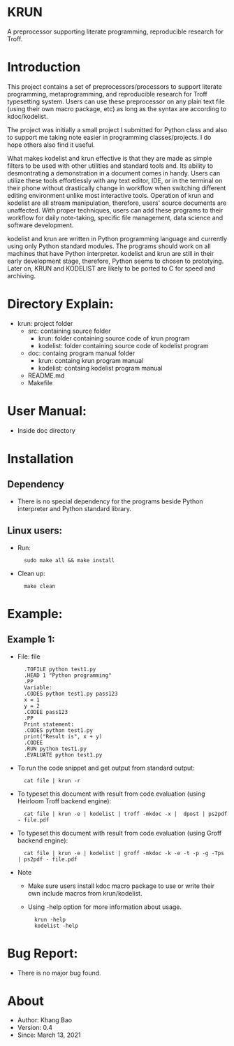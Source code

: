# KRUN
A preprocessor supporting literate programming, reproducible research for Troff.

# Introduction
This project contains a set of preprocessors/processors to support literate programming, metaprogramming, and reproducible research for Troff typesetting system.
Users can use these preprocessor on any plain text file (using their own macro package, etc) as long as the syntax are according to kdoc/kodelist.

The project was initially a small project I submitted for Python class and also to support me taking note easier in programming classes/projects.
I do hope others also find it useful.

What makes kodelist and krun effective is that they are made as simple filters to be used with other utilities and standard tools and.
Its ability to desmontrating a demonstration in a document comes in handy.
Users can utilize these tools effortlessly with any text editor, IDE, or in the terminal on their phone without drastically change in workflow when switching different editing environment unlike most interactive tools.
Operation of krun and kodelist are all stream manipulation, therefore, users' source documents are unaffected.
With proper techniques, users can add these programs to their workflow for daily note-taking, specific file management, data science and software development.

kodelist and krun are written in Python programming language and currently using only Python standard modules.
The programs should work on all machines that have Python interpreter.
kodelist and krun are still in their early development stage, therefore, Python seems to chosen to prototying.
Later on, KRUN and KODELIST are likely to be ported to C for speed and archiving.

# Directory Explain:

* krun: project folder
    * src: containing source folder
        * krun: folder containing source code of krun program
        * kodelist: folder containing source code of kodelist program
    * doc: containg program manual folder
        * krun: containg krun program manual
        * kodelist: containg kodelist program manual
    * README.md
    * Makefile

# User Manual:
* Inside doc directory


# Installation
## Dependency
* There is no special dependency for the programs beside Python interpreter and Python standard library.

## Linux users:
* Run:

        sudo make all && make install

* Clean up:

        make clean


# Example:
## Example 1:

* File: file

        .TOFILE python test1.py
        .HEAD 1 "Python programming"
        .PP
        Variable:
        .CODES python test1.py pass123
        x = 1
        y = 2
        .CODEE pass123
        .PP
        Print statement:
        .CODES python test1.py
        print("Result is", x + y)
        .CODEE
        .RUN python test1.py
        .EVALUATE python test1.py

* To run the code snippet and get output from standard output:

        cat file | krun -r


* To typeset this document with result from code evaluation (using Heirloom Troff backend engine):

        cat file | krun -e | kodelist | troff -mkdoc -x |  dpost | ps2pdf - file.pdf

* To typeset this document with result from code evaluation (using Groff backend engine):

        cat file | krun -e | kodelist | groff -mkdoc -k -e -t -p -g -Tps | ps2pdf - file.pdf

* Note
    * Make sure users install kdoc macro package to use or write their own include macros from krun/kodelist.
    * Using -help option for more information about usage.

            krun -help
            kodelist -help


# Bug Report:
* There is no major bug found.


# About
* Author: Khang Bao
* Version: 0.4
* Since: March 13, 2021

